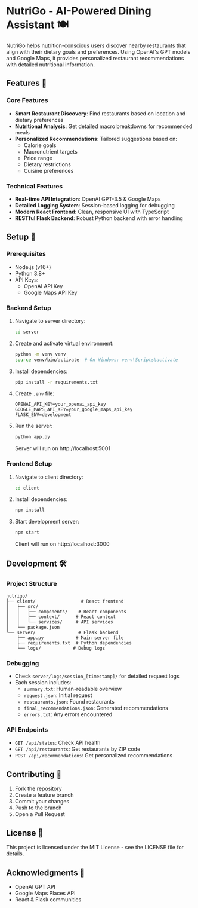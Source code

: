 # NutriGo - AI-Powered Dining Assistant 🍽️

NutriGo helps nutrition-conscious users discover nearby restaurants that align with their dietary goals and preferences. Using OpenAI's GPT models and Google Maps, it provides personalized restaurant recommendations with detailed nutritional information.

## Features 🌟

### Core Features

- **Smart Restaurant Discovery**: Find restaurants based on location and dietary preferences
- **Nutritional Analysis**: Get detailed macro breakdowns for recommended meals
- **Personalized Recommendations**: Tailored suggestions based on:
  - Calorie goals
  - Macronutrient targets
  - Price range
  - Dietary restrictions
  - Cuisine preferences

### Technical Features

- **Real-time API Integration**: OpenAI GPT-3.5 & Google Maps
- **Detailed Logging System**: Session-based logging for debugging
- **Modern React Frontend**: Clean, responsive UI with TypeScript
- **RESTful Flask Backend**: Robust Python backend with error handling

## Setup 🚀

### Prerequisites

- Node.js (v16+)
- Python 3.8+
- API Keys:
  - OpenAI API Key
  - Google Maps API Key

### Backend Setup

1. Navigate to server directory:

   ```bash
   cd server
   ```

2. Create and activate virtual environment:

   ```bash
   python -m venv venv
   source venv/bin/activate  # On Windows: venv\Scripts\activate
   ```

3. Install dependencies:

   ```bash
   pip install -r requirements.txt
   ```

4. Create `.env` file:

   ```env
   OPENAI_API_KEY=your_openai_api_key
   GOOGLE_MAPS_API_KEY=your_google_maps_api_key
   FLASK_ENV=development
   ```

5. Run the server:
   ```bash
   python app.py
   ```
   Server will run on http://localhost:5001

### Frontend Setup

1. Navigate to client directory:

   ```bash
   cd client
   ```

2. Install dependencies:

   ```bash
   npm install
   ```

3. Start development server:
   ```bash
   npm start
   ```
   Client will run on http://localhost:3000

## Development 🛠️

### Project Structure

```
nutrigo/
├── client/                 # React frontend
│   ├── src/
│   │   ├── components/    # React components
│   │   ├── context/      # React context
│   │   └── services/     # API services
│   └── package.json
└── server/                # Flask backend
    ├── app.py            # Main server file
    ├── requirements.txt  # Python dependencies
    └── logs/            # Debug logs
```

### Debugging

- Check `server/logs/session_[timestamp]/` for detailed request logs
- Each session includes:
  - `summary.txt`: Human-readable overview
  - `request.json`: Initial request
  - `restaurants.json`: Found restaurants
  - `final_recommendations.json`: Generated recommendations
  - `errors.txt`: Any errors encountered

### API Endpoints

- `GET /api/status`: Check API health
- `GET /api/restaurants`: Get restaurants by ZIP code
- `POST /api/recommendations`: Get personalized recommendations

## Contributing 🤝

1. Fork the repository
2. Create a feature branch
3. Commit your changes
4. Push to the branch
5. Open a Pull Request

## License 📄

This project is licensed under the MIT License - see the LICENSE file for details.

## Acknowledgments 🙏

- OpenAI GPT API
- Google Maps Places API
- React & Flask communities

